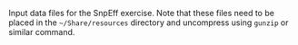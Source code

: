 Input data files for the SnpEff exercise. Note that these files need to be placed in the `~/Share/resources` directory and uncompress using `gunzip` or similar command.